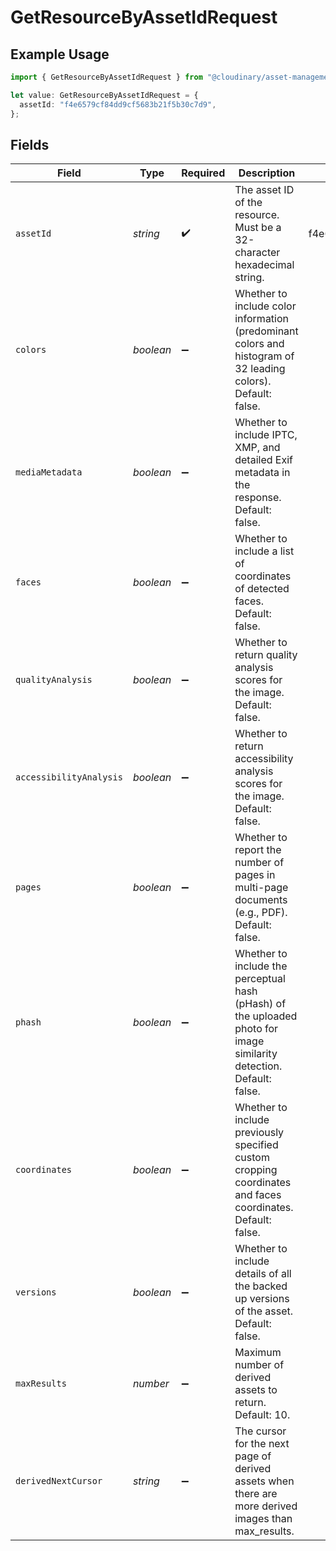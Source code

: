 # GetResourceByAssetIdRequest

## Example Usage

```typescript
import { GetResourceByAssetIdRequest } from "@cloudinary/asset-management/models/operations";

let value: GetResourceByAssetIdRequest = {
  assetId: "f4e6579cf84dd9cf5683b21f5b30c7d9",
};
```

## Fields

| Field                                                                                                                | Type                                                                                                                 | Required                                                                                                             | Description                                                                                                          | Example                                                                                                              |
| -------------------------------------------------------------------------------------------------------------------- | -------------------------------------------------------------------------------------------------------------------- | -------------------------------------------------------------------------------------------------------------------- | -------------------------------------------------------------------------------------------------------------------- | -------------------------------------------------------------------------------------------------------------------- |
| `assetId`                                                                                                            | *string*                                                                                                             | :heavy_check_mark:                                                                                                   | The asset ID of the resource. Must be a 32-character hexadecimal string.                                             | f4e6579cf84dd9cf5683b21f5b30c7d9                                                                                     |
| `colors`                                                                                                             | *boolean*                                                                                                            | :heavy_minus_sign:                                                                                                   | Whether to include color information (predominant colors and histogram of 32 leading colors). Default: false.        |                                                                                                                      |
| `mediaMetadata`                                                                                                      | *boolean*                                                                                                            | :heavy_minus_sign:                                                                                                   | Whether to include IPTC, XMP, and detailed Exif metadata in the response. Default: false.                            |                                                                                                                      |
| `faces`                                                                                                              | *boolean*                                                                                                            | :heavy_minus_sign:                                                                                                   | Whether to include a list of coordinates of detected faces. Default: false.                                          |                                                                                                                      |
| `qualityAnalysis`                                                                                                    | *boolean*                                                                                                            | :heavy_minus_sign:                                                                                                   | Whether to return quality analysis scores for the image. Default: false.                                             |                                                                                                                      |
| `accessibilityAnalysis`                                                                                              | *boolean*                                                                                                            | :heavy_minus_sign:                                                                                                   | Whether to return accessibility analysis scores for the image. Default: false.                                       |                                                                                                                      |
| `pages`                                                                                                              | *boolean*                                                                                                            | :heavy_minus_sign:                                                                                                   | Whether to report the number of pages in multi-page documents (e.g., PDF). Default: false.                           |                                                                                                                      |
| `phash`                                                                                                              | *boolean*                                                                                                            | :heavy_minus_sign:                                                                                                   | Whether to include the perceptual hash (pHash) of the uploaded photo for image similarity detection. Default: false. |                                                                                                                      |
| `coordinates`                                                                                                        | *boolean*                                                                                                            | :heavy_minus_sign:                                                                                                   | Whether to include previously specified custom cropping coordinates and faces coordinates. Default: false.           |                                                                                                                      |
| `versions`                                                                                                           | *boolean*                                                                                                            | :heavy_minus_sign:                                                                                                   | Whether to include details of all the backed up versions of the asset. Default: false.                               |                                                                                                                      |
| `maxResults`                                                                                                         | *number*                                                                                                             | :heavy_minus_sign:                                                                                                   | Maximum number of derived assets to return. Default: 10.                                                             |                                                                                                                      |
| `derivedNextCursor`                                                                                                  | *string*                                                                                                             | :heavy_minus_sign:                                                                                                   | The cursor for the next page of derived assets when there are more derived images than max_results.                  |                                                                                                                      |